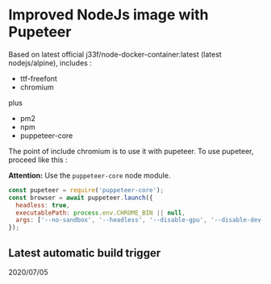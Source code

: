 # Improved NodeJs image with Pupeteer

Based on latest official j33f/node-docker-container:latest (latest nodejs/alpine), includes : 
- ttf-freefont 
- chromium

plus
- pm2
- npm
- puppeteer-core

The point of include chromium is to use it with pupeteer. To use pupeteer, proceed like this : 

**Attention:** Use the `puppeteer-core` node module.
```js
const pupeteer = require('puppeteer-core'); 
const browser = await puppeteer.launch({
  headless: true,
  executablePath: process.env.CHROME_BIN || null,
  args: ['--no-sandbox', '--headless', '--disable-gpu', '--disable-dev-shm-usage']
});
```

## Latest automatic build trigger
2020/07/05